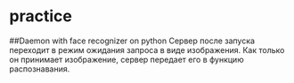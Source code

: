 # practice
##Daemon with face recognizer on python
Сервер после запуска переходит в режим ожидания запроса в виде изображения. Как только он принимает изображение, сервер передает его в функцию распознавания.
